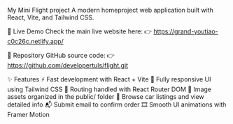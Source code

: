 
 My Mini Flight project
 A modern homeproject web application built with React, Vite, and Tailwind CSS.

 🔗 Live Demo
 Check the main live website here:
 👉 https://grand-youtiao-c0c26c.netlify.app/




📁 Repository
GitHub source code:
👉 https://github.com/developertuls/flight.git

✨ Features
⚡ Fast development with React + Vite
🎨 Fully responsive UI using Tailwind CSS
🚀 Routing handled with React Router DOM
📸 Image assets organized in the public/ folder
🛒 Browse car listings and view detailed info
📬 Submit email to confirm order
🎞️ Smooth UI animations with Framer Motion



